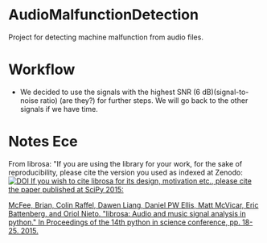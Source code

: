 # AudioMalfunctionDetection
Project for detecting machine malfunction from audio files.


# Workflow 
- We decided to use the signals with the highest SNR (6 dB)(signal-to-noise ratio) (are they?) for further steps.
We will go back to the other signals if we have time.




# Notes Ece
From librosa:
"If you are using the library for your work, for the sake of reproducibility, please cite
the version you used as indexed at Zenodo:
<a href="https://doi.org/10.5281/zenodo.591533" rel=nofollow><img alt=DOI src="https://warehouse-camo.ingress.cmh1.psfhosted.org/b9a66e7e2aad964da52c5254b5a75e4ebba92197/68747470733a2f2f7a656e6f646f2e6f72672f62616467652f444f492f31302e353238312f7a656e6f646f2e3539313533332e737667">
If you wish to cite librosa for its design, motivation etc., please cite the paper
published at SciPy 2015:</p>
<p>McFee, Brian, Colin Raffel, Dawen Liang, Daniel PW Ellis, Matt McVicar, Eric Battenberg, and Oriol Nieto. "librosa: Audio and music signal analysis in python." In Proceedings of the 14th python in science conference, pp. 18-25. 2015.</p>
